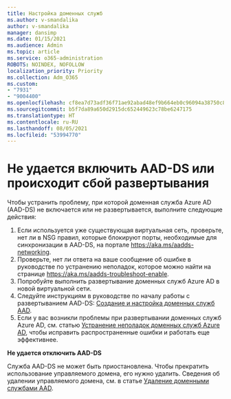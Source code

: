 ```yaml
---
title: Настройка доменных служб
ms.author: v-smandalika
author: v-smandalika
manager: dansimp
ms.date: 01/15/2021
ms.audience: Admin
ms.topic: article
ms.service: o365-administration
ROBOTS: NOINDEX, NOFOLLOW
localization_priority: Priority
ms.collection: Adm_O365
ms.custom:
- "7931"
- "9004400"
ms.openlocfilehash: cf8ea7d73adf36f71ae92abad48ef9b664eb0c96094a38750c86cf42958b5323
ms.sourcegitcommit: b5f7da89a650d2915dc652449623c78be6247175
ms.translationtype: HT
ms.contentlocale: ru-RU
ms.lasthandoff: 08/05/2021
ms.locfileid: "53994770"
---
```

# <a name="unable-to-enable-aad-ds-or-deployment-is-failing"></a>Не удается включить AAD-DS или происходит сбой развертывания

Чтобы устранить проблему, при которой доменная служба Azure AD (AAD-DS) не включается или не развертывается, выполните следующие действия:

1. Если используется уже существующая виртуальная сеть, проверьте, нет ли в NSG правил, которые блокируют порты, необходимые для синхронизации в AAD-DS, на портале https://aka.ms/aadds-networking.
2. Проверьте, нет ли ответа на ваше сообщение об ошибке в руководстве по устранению неполадок, которое можно найти на странице https://aka.ms/aadds-troubleshoot-enable.
3. Попробуйте выполнить развертывание доменных служб Azure AD в новой виртуальной сети.
4. Следуйте инструкциям в руководстве по началу работы с развертыванием AAD-DS: [Создание и настройка доменных служб AAD](https://docs.microsoft.com/azure/active-directory-domain-services/tutorial-create-instance).
5. Если у вас возникли проблемы при развертывании доменных служб Azure AD, см. статью [Устранение неполадок доменных служб Azure AD](https://docs.microsoft.com/azure/active-directory-domain-services/troubleshoot), чтобы исправить распространенные ошибки и работать еще эффективнее. 

**Не удается отключить AAD-DS**

Служба AAD-DS не может быть приостановлена. Чтобы прекратить использование управляемого домена, его нужно удалить.
Сведения об удалении управляемого домена, см. в статье [Удаление доменными службами AAD](https://docs.microsoft.com/azure/active-directory-domain-services/delete-aadds).



